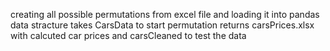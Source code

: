  creating all possible permutations from excel file and loading it into pandas data stracture
 takes CarsData to start permutation 
 returns carsPrices.xlsx with calcuted car prices and carsCleaned to test the data
